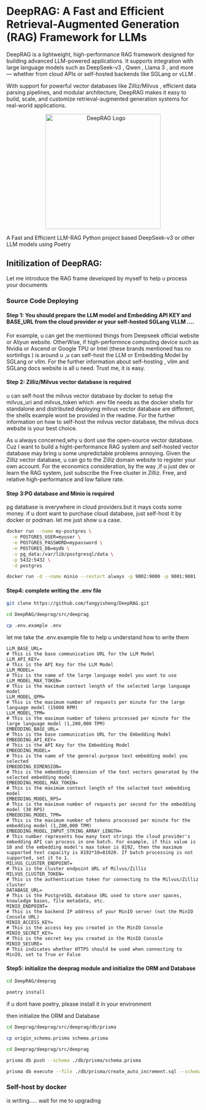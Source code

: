# DeepRAG: A Fast and Efficient Retrieval-Augmented Generation (RAG) Framework for LLMs

DeepRAG is a lightweight, high-performance RAG framework designed for building advanced LLM-powered applications. It supports integration with large language models such as DeepSeek-v3 , Qwen , Llama 3 , and more — whether from cloud APIs or self-hosted backends like SGLang or vLLM .

With support for powerful vector databases like Zilliz/Milvus , efficient data parsing pipelines, and modular architecture, DeepRAG makes it easy to build, scale, and customize retrieval-augmented generation systems for real-world applications.

<div align="center">
  <img src="https://github.com/user-attachments/assets/48739d37-39a9-40c4-b1d6-ad5a6870cba1" alt="DeepRAG Logo" width="300">
</div>

A Fast and Efficient LLM-RAG Python project based DeepSeek-v3 or other LLM models using Poetry

## Initilization of DeepRAG:
Let me introduce the RAG frame developed by myself to help u process your documents

### Source Code  Deploying
#### **Step 1: You should prepare the LLM model and Embedding API KEY and BASE_URL from the cloud provider or your self-hosted SGLang VLLM ....**

For example, u can get the mentioned things from Deepseek official website or  Aliyun website. 
OtherWise, if high-performnce computing device such as Nvidia or Ascend or Google TPU or Intel (these brands mentioned has no sortinhgs ) is around u ,u can self-host the LLM or Embedding Model by SGLang 
or vllm. For the further information about self-hosting , vllm and SGLang docs website is all u need. Trust me, it is easy.


#### **Step 2: Zilliz/Milvus vector database is required**

u can self-host the milvus vector database by docker to setup the milvus_uri and milvus_token which .env file needs
as the docker shells for standalone and distributed deploying milvus vector database are different, the shells example wont be provided in the readme. For the further information on how to self-host the milvus
vector database, the milvus docs website is your best choice.

As u always concerned,why u dont use the open-source vector database. Cuz I want to build a hight-performance RAG system and self-hosted vector database may bring u some unpredictable problems annoying.
Given the Zilliz vector database, u can go to the Zilliz domain website to register your own account. For the economics consideration, by the way ,if u just dev or learn the RAG system, just subscribe the Free
cluster in Zilliz. Free, and relative high-performance and low failure rate.


#### **Step 3:PG database and Minio is required**
pg database is everywhere in cloud providers.but it mays costs some money.
if u dont want to purchase cloud database,  just self-host it by docker or podman. let me just show u a case.

```bash
docker run --name my-postgres \
  -e POSTGRES_USER=myuser \
  -e POSTGRES_PASSWORD=mypassword \
  -e POSTGRES_DB=mydb \
  -v pg_data:/var/lib/postgresql/data \
  -p 5432:5432 \
  -d postgres
```

```bash
docker run -d --name minio --restart always -p 9002:9000 -p 9001:9001 -v minio_data:/data -e "MINIO_ROOT_USER=minioadmin" -e "MINIO_ROOT_PASSWORD=minioadmin" minio/minio server /data --console-address ":9001"
```

#### **Step4: complete writing the .env file**
```bash 
git clone https://github.com/fangyisheng/DeepRAG.git
```

```bash 
cd DeepRAG/deeprag/src/deeprag
```

```bash 
cp .env.example .env
```

let me take the .env.example file to help u understand how to write them 
```env
LLM_BASE_URL=
# This is the base communication URL for the LLM Model
LLM_API_KEY=
# This is the API Key for the LLM Model
LLM_MODEL=
# This is the name of the large language model you want to use
LLM_MODEL_MAX_TOKEN=
# This is the maximum context length of the selected large language model
LLM_MODEL_QPM=
# This is the maximum number of requests per minute for the large language model (15000 RPM)
LLM_MODEL_TPM=
# This is the maximum number of tokens processed per minute for the large language model (1,200,000 TPM)
EMBEDDING_BASE_URL=
# This is the base communication URL for the Embedding Model
EMBEDDING_API_KEY=
# This is the API Key for the Embedding Model
EMBEDDING_MODEL=
# This is the name of the general-purpose text embedding model you selected
EMBEDDING_DIMENSION=
# This is the embedding dimension of the text vectors generated by the selected embedding model
EMBEDDING_MODEL_MAX_TOKEN=
# This is the maximum context length of the selected text embedding model
EMBEDDING_MODEL_RPS=
# This is the maximum number of requests per second for the embedding model (30 RPS)
EMBEDDING_MODEL_TPM=
# This is the maximum number of tokens processed per minute for the embedding model (1,200,000 TPM)
EMBEDDING_MODEL_INPUT_STRING_ARRAY_LENGTH=
# This number represents how many text strings the cloud provider's embedding API can process in one batch. For example, if this value is 10 and the embedding model's max token is 8192, then the maximum supported text capacity is 8192*10=81920. If batch processing is not supported, set it to 1.
MILVUS_CLUSTER_ENDPOINT=
# This is the cluster endpoint URL of Milvus/Zilliz
MILVUS_CLUSTER_TOKEN=
# This is the authentication token for connecting to the Milvus/Zilliz cluster
DATABASE_URL=
# This is the PostgreSQL database URL used to store user spaces, knowledge bases, file metadata, etc.
MINIO_ENDPOINT=
# This is the backend IP address of your MinIO server (not the MinIO Console URL)
MINIO_ACCESS_KEY=
# This is the access key you created in the MinIO Console
MINIO_SECRET_KEY=
# This is the secret key you created in the MinIO Console
MINIO_SECURE=
# This indicates whether HTTPS should be used when connecting to MinIO, set to True or False
```

#### **Step5**: initialize the deeprag module and initialize the ORM and Database
```bash
cd DeepRAG/deeprag
```

```bash
poetry install
```
if u dont have poetry, please install it in your environment

then initialize the ORM and Database

```bash
cd Deeprag/deeprag/src/deeprag/db/prisma
```

```bash
cp origin_schema.prisma schema.prisma
```

```bash
cd Deeprag/deeprag/src/deeprag 
```

```bash
prisma db push --schema ./db/prisma/schema.prisma
```

```bash
prisma db execute --file ./db/prisma/create_auto_increment.sql --schema ./db/prisma/schema.prisma
```

### Self-host by docker

is writing..... wait for me to upgrading







